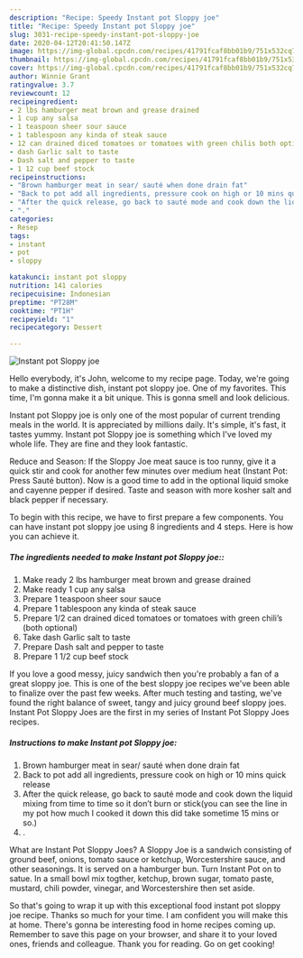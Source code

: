 ```yaml
---
description: "Recipe: Speedy Instant pot Sloppy joe"
title: "Recipe: Speedy Instant pot Sloppy joe"
slug: 3031-recipe-speedy-instant-pot-sloppy-joe
date: 2020-04-12T20:41:50.147Z
image: https://img-global.cpcdn.com/recipes/41791fcaf8bb01b9/751x532cq70/instant-pot-sloppy-joe-recipe-main-photo.jpg
thumbnail: https://img-global.cpcdn.com/recipes/41791fcaf8bb01b9/751x532cq70/instant-pot-sloppy-joe-recipe-main-photo.jpg
cover: https://img-global.cpcdn.com/recipes/41791fcaf8bb01b9/751x532cq70/instant-pot-sloppy-joe-recipe-main-photo.jpg
author: Winnie Grant
ratingvalue: 3.7
reviewcount: 12
recipeingredient:
- 2 lbs hamburger meat brown and grease drained
- 1 cup any salsa
- 1 teaspoon sheer sour sauce
- 1 tablespoon any kinda of steak sauce
- 12 can drained diced tomatoes or tomatoes with green chilis both optional
- dash Garlic salt to taste
- Dash salt and pepper to taste
- 1 12 cup beef stock
recipeinstructions:
- "Brown hamburger meat in sear/ sauté when done drain fat"
- "Back to pot add all ingredients, pressure cook on high or 10 mins quick release"
- "After the quick release, go back to sauté mode and cook down the liquid mixing from time to time so it don’t burn or stick(you can see the line in my pot how much I cooked it down this did take sometime 15 mins or so.)"
- "."
categories:
- Resep
tags:
- instant
- pot
- sloppy

katakunci: instant pot sloppy
nutrition: 141 calories
recipecuisine: Indonesian
preptime: "PT28M"
cooktime: "PT1H"
recipeyield: "1"
recipecategory: Dessert

---
```



![Instant pot Sloppy joe](https://img-global.cpcdn.com/recipes/41791fcaf8bb01b9/751x532cq70/instant-pot-sloppy-joe-recipe-main-photo.jpg)

Hello everybody, it's John, welcome to my recipe page. Today, we're going to make a distinctive dish, instant pot sloppy joe. One of my favorites. This time, I'm gonna make it a bit unique. This is gonna smell and look delicious.

Instant pot Sloppy joe is only one of the most popular of current trending meals in the world. It is appreciated by millions daily. It's simple, it's fast, it tastes yummy. Instant pot Sloppy joe is something which I've loved my whole life. They are fine and they look fantastic.

Reduce and Season: If the Sloppy Joe meat sauce is too runny, give it a quick stir and cook for another few minutes over medium heat (Instant Pot: Press Sauté button). Now is a good time to add in the optional liquid smoke and cayenne pepper if desired. Taste and season with more kosher salt and black pepper if necessary.


To begin with this recipe, we have to first prepare a few components. You can have instant pot sloppy joe using 8 ingredients and 4 steps. Here is how you can achieve it.

##### The ingredients needed to make Instant pot Sloppy joe::

1. Make ready 2 lbs hamburger meat brown and grease drained
1. Make ready 1 cup any salsa
1. Prepare 1 teaspoon sheer sour sauce
1. Prepare 1 tablespoon any kinda of steak sauce
1. Prepare 1/2 can drained diced tomatoes or tomatoes with green chili’s (both optional)
1. Take dash Garlic salt to taste
1. Prepare Dash salt and pepper to taste
1. Prepare 1 1/2 cup beef stock


If you love a good messy, juicy sandwich then you&#39;re probably a fan of a great sloppy joe. This is one of the best sloppy joe recipes we&#39;ve been able to finalize over the past few weeks. After much testing and tasting, we&#39;ve found the right balance of sweet, tangy and juicy ground beef sloppy joes. Instant Pot Sloppy Joes are the first in my series of Instant Pot Sloppy Joes recipes. 

##### Instructions to make Instant pot Sloppy joe:

1. Brown hamburger meat in sear/ sauté when done drain fat
1. Back to pot add all ingredients, pressure cook on high or 10 mins quick release
1. After the quick release, go back to sauté mode and cook down the liquid mixing from time to time so it don’t burn or stick(you can see the line in my pot how much I cooked it down this did take sometime 15 mins or so.)
1. .


What are Instant Pot Sloppy Joes? A Sloppy Joe is a sandwich consisting of ground beef, onions, tomato sauce or ketchup, Worcestershire sauce, and other seasonings. It is served on a hamburger bun. Turn Instant Pot on to satue. In a small bowl mix togther, ketchup, brown sugar, tomato paste, mustard, chili powder, vinegar, and Worcestershire then set aside. 

So that's going to wrap it up with this exceptional food instant pot sloppy joe recipe. Thanks so much for your time. I am confident you will make this at home. There's gonna be interesting food in home recipes coming up. Remember to save this page on your browser, and share it to your loved ones, friends and colleague. Thank you for reading. Go on get cooking!
